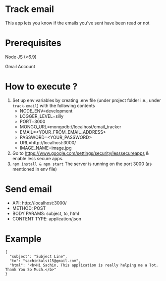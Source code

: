 # Track email
This app lets you know if the emails you've sent have been read or not
# Prerequisites
Node JS (>6.9)

Gmail Account
# How to execute ?
1. Set up env variables by creating .env file (under project folder i.e., under `track-email`) with the following contents
	 * NODE_ENV=development
	 * LOGGER_LEVEL=silly
	 * PORT=3000
	 * MONGO_URL=mongodb://localhost/email_tracker
	 * EMAIL=<YOUR_FROM_EMAIL_ADDRESS>
	 * PASSWORD=<YOUR_PASSWORD>
	 * URL=http://localhost:3000/
	 * IMAGE_NAME=image.jpg
2. Go to https://www.google.com/settings/security/lesssecureapps & enable less secure apps.
3. ```npm install & npm start``` The server is running on the port 3000 (as mentioned in env file)
# Send email
- API: http://localhost:3000/
- METHOD: POST
- BODY PARAMS: subject, to, html
- CONTENT TYPE: application/json
# Example
  ```
  {
	"subject": "Subject Line",
	"to": "sachinkalsi15@gmail.com",
	"html": "<b>Hi Sachin, This application is really helping me a lot. Thank You So Much.</b>"
 }
```
